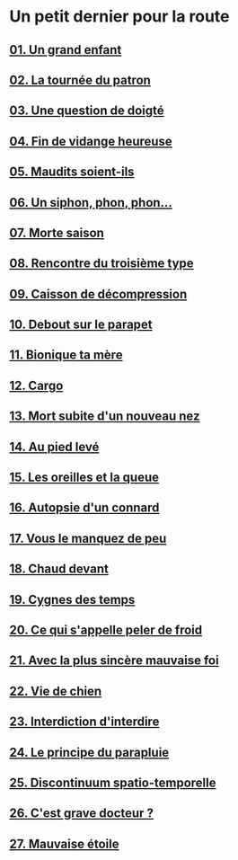 # Un petit dernier pour la route

## [01. Un grand enfant](https://github.com/MichelTerrier/Un-petit-dernier-pour-la-route/blob/main/01.%20Un%20grand%20enfant.pdf)

## [02. La tournée du patron](https://github.com/MichelTerrier/Un-petit-dernier-pour-la-route/blob/main/02.%20La%20tourn%C3%A9e%20du%20patron.pdf)

## [03. Une question de doigté](https://github.com/MichelTerrier/Un-petit-dernier-pour-la-route/blob/main/03.%20Une%20question%20de%20doigt%C3%A9.pdf)

## [04. Fin de vidange heureuse](https://github.com/MichelTerrier/Un-petit-dernier-pour-la-route/blob/main/04.%20Fin%20de%20vidange%20heureuse.pdf)

## [05. Maudits soient-ils](https://github.com/MichelTerrier/Un-petit-dernier-pour-la-route/blob/main/05.%20Maudits%20soient-ils.pdf)

## [06. Un siphon, phon, phon...](https://github.com/MichelTerrier/Un-petit-dernier-pour-la-route/blob/main/06.%20Un%20siphon%2C%20phon%2C%20phon.pdf)

## [07. Morte saison](https://github.com/MichelTerrier/Un-petit-dernier-pour-la-route/blob/main/07.%20Morte%20saison.pdf)

## [08. Rencontre du troisième type](https://github.com/MichelTerrier/Un-petit-dernier-pour-la-route/blob/main/08.%20Rencontre%20du%20troisi%C3%A8me%20type.pdf)

## [09. Caisson de décompression](https://github.com/MichelTerrier/Un-petit-dernier-pour-la-route/blob/main/09.%20Caisson%20de%20d%C3%A9compression.pdf)

## [10. Debout sur le parapet](https://github.com/MichelTerrier/Un-petit-dernier-pour-la-route/blob/main/10.%20Debout%20sur%20le%20parapet.pdf)

## [11. Bionique ta mère](https://github.com/MichelTerrier/Un-petit-dernier-pour-la-route/blob/main/11.%20Bionique%20ta%20m%C3%A8re.pdf)

## [12. Cargo](https://github.com/MichelTerrier/Un-petit-dernier-pour-la-route/blob/main/12.%20Cargo.pdf)

## [13. Mort subite d'un nouveau nez](https://github.com/MichelTerrier/Un-petit-dernier-pour-la-route/blob/main/13.%20Mort%20subite%20d'un%20nouveau%20nez.pdf)

## [14. Au pied levé](https://github.com/MichelTerrier/Un-petit-dernier-pour-la-route/blob/main/14.%20Au%20pied%20lev%C3%A9.pdf)

## [15. Les oreilles et la queue](https://github.com/MichelTerrier/Un-petit-dernier-pour-la-route/blob/main/15.%20Les%20oreilles%20et%20la%20queue.pdf)

## [16. Autopsie d'un connard](https://github.com/MichelTerrier/Un-petit-dernier-pour-la-route/blob/main/16.%20Autopsie%20d'un%20connard.pdf)

## [17. Vous le manquez de peu](https://github.com/MichelTerrier/Un-petit-dernier-pour-la-route/blob/main/17.%20Vous%20le%20manquez%20de%20peu.pdf)

## [18. Chaud devant](https://github.com/MichelTerrier/Un-petit-dernier-pour-la-route/blob/main/18.%20Chaud%20devant.pdf)

## [19. Cygnes des temps](https://github.com/MichelTerrier/Un-petit-dernier-pour-la-route/blob/main/19.%20Cygnes%20des%20temps.pdf)

## [20. Ce qui s'appelle peler de froid](https://github.com/MichelTerrier/Un-petit-dernier-pour-la-route/blob/main/20.%20Ce%20qui%20s'appelle%20peler%20de%20froid.pdf)

## [21. Avec la plus sincère mauvaise foi](https://github.com/MichelTerrier/Un-petit-dernier-pour-la-route/blob/main/21.%20Avec%20la%20plus%20sinc%C3%A8re%20mauvaise%20foi.pdf)

## [22. Vie de chien](https://github.com/MichelTerrier/Un-petit-dernier-pour-la-route/blob/main/22.%20Vie%20de%20chien.pdf)

## [23. Interdiction d'interdire](https://github.com/MichelTerrier/Un-petit-dernier-pour-la-route/blob/main/23.%20Interdiction%20interdite.pdf)

## [24. Le principe du parapluie](https://github.com/MichelTerrier/Un-petit-dernier-pour-la-route/blob/main/24.%20Le%20principe%20du%20parapluie.pdf)

## [25. Discontinuum spatio-temporelle](https://github.com/MichelTerrier/Un-petit-dernier-pour-la-route/blob/main/25.%20Discontinuum%20spatio-temporel.pdf)

## [26. C'est grave docteur ?](https://github.com/MichelTerrier/Un-petit-dernier-pour-la-route/blob/main/26.%20C%E2%80%99est%20grave%20Docteur.pdf)

## [27. Mauvaise étoile](https://github.com/MichelTerrier/Un-petit-dernier-pour-la-route/blob/main/27.%20Mauvaise%20%C3%A9toile.pdf)
